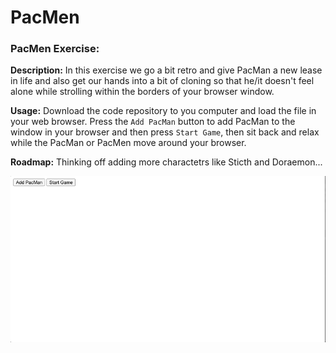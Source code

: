PacMen
======
### PacMen Exercise:

**Description:** In this exercise we go a bit retro and give PacMan a new lease in life and also get our hands into a bit of cloning so that he/it doesn't feel alone while strolling within the borders of your browser window.

**Usage:** Download the code repository to you computer and load the file in your web browser. Press the `Add PacMan` button to add PacMan to the window in your browser and then press `Start Game`, then sit back and relax while the PacMan or PacMen move around your browser.

**Roadmap:** Thinking off adding more charactetrs like Sticth and Doraemon...


<img src="images/PacMen.gif" alt="PacMen Excercise">
